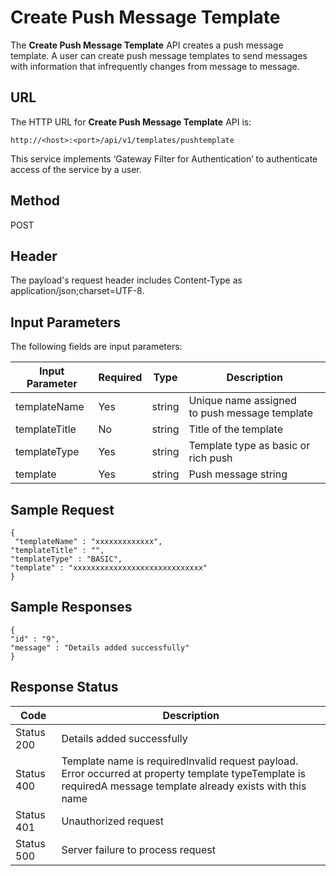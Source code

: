 
# Create Push Message Template

The **Create Push Message Template** API creates a push message template. A user can create push message templates to send messages with information that infrequently changes from message to message.

## URL

The HTTP URL for **Create Push Message Template** API is:

```
http://<host>:<port>/api/v1/templates/pushtemplate
```

This service implements ‘Gateway Filter for Authentication’ to authenticate access of the service by a user.

## Method

POST

## Header

The payload's request header includes Content-Type as application/json;charset=UTF-8.

## Input Parameters

The following fields are input parameters:

| Input Parameter | Required | Type   | Description                                   |
| --------------- | -------- | ------ | --------------------------------------------- |
| templateName    | Yes      | string | Unique name assigned to push message template |
| templateTitle   | No       | string | Title of the template                         |
| templateType    | Yes      | string | Template type as basic or rich push           |
| template        | Yes      | string | Push message string                           |

## Sample Request

```
{
 "templateName" : "xxxxxxxxxxxxx",
"templateTitle" : "",
"templateType" : "BASIC",
"template" : "xxxxxxxxxxxxxxxxxxxxxxxxxxxxx"
}
```

## Sample Responses

```
{
"id" : "9",
"message" : "Details added successfully"
}
```

## Response Status

| Code       | Description                                                                                                                                                    |
| ---------- | -------------------------------------------------------------------------------------------------------------------------------------------------------------- |
| Status 200 | Details added successfully                                                                                                                                     |
| Status 400 | Template name is requiredInvalid request payload. Error occurred at property template typeTemplate is requiredA message template already exists with this name |
| Status 401 | Unauthorized request                                                                                                                                           |
| Status 500 | Server failure to process request                                                                                                                              |
